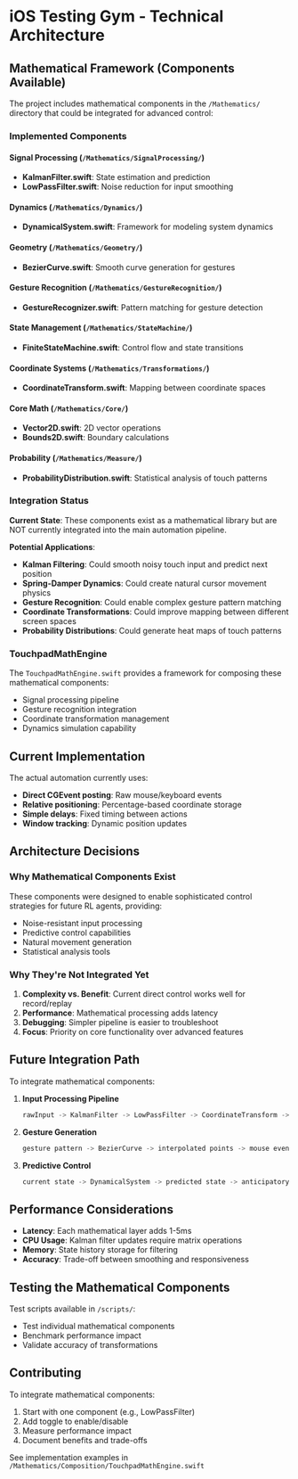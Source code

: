 # iOS Testing Gym - Technical Architecture

## Mathematical Framework (Components Available)

The project includes mathematical components in the `/Mathematics/` directory that could be integrated for advanced control:

### Implemented Components

#### Signal Processing (`/Mathematics/SignalProcessing/`)
- **KalmanFilter.swift**: State estimation and prediction
- **LowPassFilter.swift**: Noise reduction for input smoothing

#### Dynamics (`/Mathematics/Dynamics/`)
- **DynamicalSystem.swift**: Framework for modeling system dynamics

#### Geometry (`/Mathematics/Geometry/`)
- **BezierCurve.swift**: Smooth curve generation for gestures

#### Gesture Recognition (`/Mathematics/GestureRecognition/`)
- **GestureRecognizer.swift**: Pattern matching for gesture detection

#### State Management (`/Mathematics/StateMachine/`)
- **FiniteStateMachine.swift**: Control flow and state transitions

#### Coordinate Systems (`/Mathematics/Transformations/`)
- **CoordinateTransform.swift**: Mapping between coordinate spaces

#### Core Math (`/Mathematics/Core/`)
- **Vector2D.swift**: 2D vector operations
- **Bounds2D.swift**: Boundary calculations

#### Probability (`/Mathematics/Measure/`)
- **ProbabilityDistribution.swift**: Statistical analysis of touch patterns

### Integration Status

**Current State**: These components exist as a mathematical library but are NOT currently integrated into the main automation pipeline.

**Potential Applications**:
- **Kalman Filtering**: Could smooth noisy touch input and predict next position
- **Spring-Damper Dynamics**: Could create natural cursor movement physics
- **Gesture Recognition**: Could enable complex gesture pattern matching
- **Coordinate Transformations**: Could improve mapping between different screen spaces
- **Probability Distributions**: Could generate heat maps of touch patterns

### TouchpadMathEngine

The `TouchpadMathEngine.swift` provides a framework for composing these mathematical components:
- Signal processing pipeline
- Gesture recognition integration
- Coordinate transformation management
- Dynamics simulation capability

## Current Implementation

The actual automation currently uses:
- **Direct CGEvent posting**: Raw mouse/keyboard events
- **Relative positioning**: Percentage-based coordinate storage
- **Simple delays**: Fixed timing between actions
- **Window tracking**: Dynamic position updates

## Architecture Decisions

### Why Mathematical Components Exist
These components were designed to enable sophisticated control strategies for future RL agents, providing:
- Noise-resistant input processing
- Predictive control capabilities
- Natural movement generation
- Statistical analysis tools

### Why They're Not Integrated Yet
1. **Complexity vs. Benefit**: Current direct control works well for record/replay
2. **Performance**: Mathematical processing adds latency
3. **Debugging**: Simpler pipeline is easier to troubleshoot
4. **Focus**: Priority on core functionality over advanced features

## Future Integration Path

To integrate mathematical components:

1. **Input Processing Pipeline**
   ```swift
   rawInput -> KalmanFilter -> LowPassFilter -> CoordinateTransform -> CGEvent
   ```

2. **Gesture Generation**
   ```swift
   gesture pattern -> BezierCurve -> interpolated points -> mouse events
   ```

3. **Predictive Control**
   ```swift
   current state -> DynamicalSystem -> predicted state -> anticipatory action
   ```

## Performance Considerations

- **Latency**: Each mathematical layer adds 1-5ms
- **CPU Usage**: Kalman filter updates require matrix operations
- **Memory**: State history storage for filtering
- **Accuracy**: Trade-off between smoothing and responsiveness

## Testing the Mathematical Components

Test scripts available in `/scripts/`:
- Test individual mathematical components
- Benchmark performance impact
- Validate accuracy of transformations

## Contributing

To integrate mathematical components:
1. Start with one component (e.g., LowPassFilter)
2. Add toggle to enable/disable
3. Measure performance impact
4. Document benefits and trade-offs

See implementation examples in `/Mathematics/Composition/TouchpadMathEngine.swift`